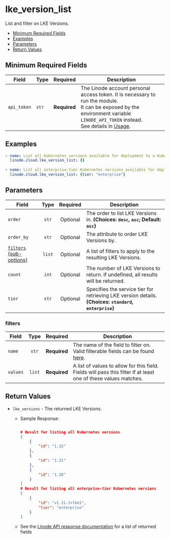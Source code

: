 # lke_version_list

List and filter on LKE Versions.

- [Minimum Required Fields](#minimum-required-fields)
- [Examples](#examples)
- [Parameters](#parameters)
- [Return Values](#return-values)

## Minimum Required Fields
| Field       | Type  | Required     | Description                                                                                                                                                                                                              |
|-------------|-------|--------------|--------------------------------------------------------------------------------------------------------------------------------------------------------------------------------------------------------------------------|
| `api_token` | `str` | **Required** | The Linode account personal access token. It is necessary to run the module. <br/>It can be exposed by the environment variable `LINODE_API_TOKEN` instead. <br/>See details in [Usage](https://github.com/linode/ansible_linode?tab=readme-ov-file#usage). |

## Examples

```yaml
- name: List all Kubernetes versions available for deployment to a Kubernetes cluster
  linode.cloud.lke_version_list: {}
  
- name: List all enterprise-tier Kubernetes versions available for deployment to a Kubernetes cluster
  linode.cloud.lke_version_list: {tier: "enterprise"}

```


## Parameters

| Field     | Type | Required | Description                                                                  |
|-----------|------|----------|------------------------------------------------------------------------------|
| `order` | <center>`str`</center> | <center>Optional</center> | The order to list LKE Versions in.  **(Choices: `desc`, `asc`; Default: `asc`)** |
| `order_by` | <center>`str`</center> | <center>Optional</center> | The attribute to order LKE Versions by.   |
| [`filters` (sub-options)](#filters) | <center>`list`</center> | <center>Optional</center> | A list of filters to apply to the resulting LKE Versions.   |
| `count` | <center>`int`</center> | <center>Optional</center> | The number of LKE Versions to return. If undefined, all results will be returned.   |
| `tier` | <center>`str`</center> | <center>Optional</center> | Specifies the service tier for retrieving LKE version details.  **(Choices: `standard`, `enterprise`)** |

### filters

| Field     | Type | Required | Description                                                                  |
|-----------|------|----------|------------------------------------------------------------------------------|
| `name` | <center>`str`</center> | <center>**Required**</center> | The name of the field to filter on. Valid filterable fields can be found [here](https://techdocs.akamai.com/linode-api/reference/get-lke-versions).   |
| `values` | <center>`list`</center> | <center>**Required**</center> | A list of values to allow for this field. Fields will pass this filter if at least one of these values matches.   |

## Return Values

- `lke_versions` - The returned LKE Versions.

    - Sample Response:
        ```json
        
        # Result for listing all Kubernetes versions
        [
            {
                "id": "1.32"
            },
            {
                "id": "1.31"
            },
            {
                "id": "1.30"
            }
        ]
        # Result for listing all enterprise-tier Kubernetes versions
        [
            {
                "id": "v1.31.1+lke1",
                "tier": "enterprise"
            }
        ]
        
        ```
    - See the [Linode API response documentation](https://techdocs.akamai.com/linode-api/reference/get-lke-versions) for a list of returned fields



